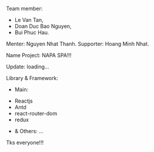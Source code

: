Team member:
+ Le Van Tan,
+ Doan Duc Bao Nguyen,
+ Bui Phuc Hau.

Menter: Nguyen Nhat Thanh.
Supporter: Hoang Minh Nhat.

Name Project: NAPA SPA!!!

Update: loading...

Library & Framework:
- Main:
+ Reactjs
+ Antd
+ react-router-dom
+ redux
- & Others:
...

Tks everyone!!!
